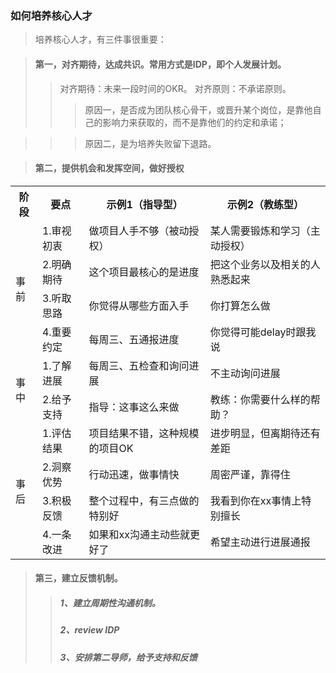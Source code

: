 ### 如何培养核心人才
> 培养核心人才，有三件事很重要：

> #### 第一，对齐期待，达成共识。常用方式是IDP，即个人发展计划。
> > 对齐期待：未来一段时间的OKR。
> > 对齐原则：不承诺原则。
> > > 原因一，是否成为团队核心骨干，或晋升某个岗位，是靠他自己的影响力来获取的，而不是靠他们的约定和承诺；

> > > 原因二，是为培养失败留下退路。

> #### 第二，提供机会和发挥空间，做好授权

<table>
    <tr>
        <th>阶段</th>
        <th>要点</th>
        <th>示例1（指导型）</th>
        <th>示例2（教练型）</th>
    </tr>
    <tr>
        <td rowspan="4">事前</td>
        <td>1.审视初衷</td>
        <td>做项目人手不够（被动授权）</td>
        <td>某人需要锻炼和学习（主动授权）</td>
    </tr>
    <tr>
        <td>2.明确期待</td>
        <td>这个项目最核心的是进度</td>
        <td>把这个业务以及相关的人熟悉起来</td>
    </tr>
    <tr>
        <td>3.听取思路</td>
        <td>你觉得从哪些方面入手</td>
        <td>你打算怎么做</td>
    </tr>
    <tr>
        <td>4.重要约定</td>
        <td>每周三、五通报进度</td>
        <td>你觉得可能delay时跟我说</td>
    </tr>
    <tr>
        <td rowspan="2">事中</td>
        <td>1.了解进展</td>
        <td>每周三、五检查和询问进展</td>
        <td>不主动询问进展</td>
    </tr>
    <tr>
        <td>2.给予支持</td>
        <td>指导：这事这么来做</td>
        <td>教练：你需要什么样的帮助？</td>
    </tr>
    <tr>
        <td rowspan="4">事后</td>
        <td>1.评估结果</td>
        <td>项目结果不错，这种规模的项目OK</td>
        <td>进步明显，但离期待还有差距</td>
    </tr>
    <tr>
        <td>2.洞察优势</td>
        <td>行动迅速，做事情快</td>
        <td>周密严谨，靠得住</td>
    </tr>
    <tr>
        <td>3.积极反馈</td>
        <td>整个过程中，有三点做的特别好</td>
        <td>我看到你在xx事情上特别擅长</td>
    </tr>
    <tr>
        <td>4.一条改进</td>
        <td>如果和xx沟通主动些就更好了</td>
        <td>希望主动进行进展通报</td>
    </tr>
</table>

> #### 第三，建立反馈机制。
> > ##### 1、建立周期性沟通机制。
> > ##### 2、review IDP
> > ##### 3、安排第二导师，给予支持和反馈
